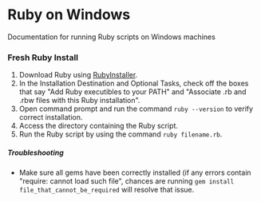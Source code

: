 # Ruby on Windows
Documentation for running Ruby scripts on Windows machines

### Fresh Ruby Install
1. Download Ruby using [RubyInstaller](http://rubyinstaller.org/downloads/).
2. In the Installation Destination and Optional Tasks, check off the boxes that say "Add Ruby executibles to your PATH" and "Associate .rb and .rbw files with this Ruby installation".
3. Open command prompt and run the command `ruby --version` to verify correct installation.
4. Access the directory containing the Ruby script.
5. Run the Ruby script by using the command `ruby filename.rb`.

##### Troubleshooting
- Make sure all gems have been correctly installed (if any errors contain "require: cannot load such file", chances are running `gem install file_that_cannot_be_required` will resolve that issue.
